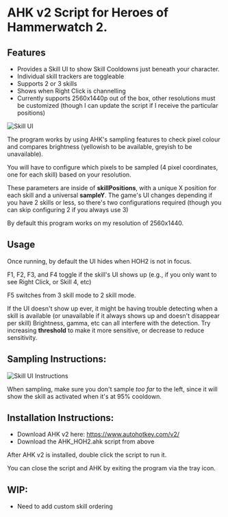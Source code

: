 # AHK v2 Script for Heroes of Hammerwatch 2.

## Features

- Provides a Skill UI to show Skill Cooldowns just beneath your character.
- Individual skill trackers are toggleable
- Supports 2 or 3 skills
- Shows when Right Click is channelling
- Currently supports 2560x1440p out of the box, other resolutions must be customized (though I can update the script if I receive the particular positions)

![Skill UI](https://github.com/user-attachments/assets/b59c2164-1a88-427b-828f-26489ebd43ef)

The program works by using AHK's sampling features to check pixel colour and compares brightness (yellowish to be available, greyish to be unavailable).

You will have to configure which pixels to be sampled (4 pixel coordinates, one for each skill) based on your resolution.

These parameters are inside of **skillPositions**, with a unique X position for each skill and a universal **sampleY**. 
The game's UI changes depending if you have 2 skills or less, so there's two configurations required (though you can skip configuring 2 if you always use 3)

By default this program works on my resolution of 2560x1440.

## Usage

Once running, by default the UI hides when HOH2 is not in focus. 

F1, F2, F3, and F4 toggle if the skill's UI shows up (e.g., if you only want to see Right Click, or Skill 4, etc)

F5 switches from 3 skill mode to 2 skill mode.

If the UI doesn't show up ever, it might be having trouble detecting when a skill is available (or unavailable if it always shows up and doesn't disappear per skill) 
Brightness, gamma, etc can all interfere with the detection.
Try increasing **threshold** to make it more sensitive, or decrease to reduce sensitivity.

## Sampling Instructions:
![Skill UI Instructions](https://github.com/user-attachments/assets/36733b8b-faa0-41e7-b3e5-6c90faf201f2)

When sampling, make sure you don't sample *too far* to the left, since it will show the skill as activated when it's at 95% cooldown.

## Installation Instructions:

- Download AHK v2 here: https://www.autohotkey.com/v2/
- Download the AHK_HOH2.ahk script from above

After AHK v2 is installed, double click the script to run it.

You can close the script and AHK by exiting the program via the tray icon.

## WIP:

- Need to add custom skill ordering
